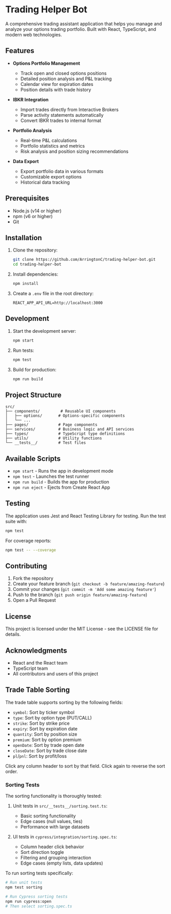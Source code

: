 # Trading Helper Bot

A comprehensive trading assistant application that helps you manage and analyze your options trading portfolio. Built with React, TypeScript, and modern web technologies.

## Features

- **Options Portfolio Management**
  - Track open and closed options positions
  - Detailed position analysis and P&L tracking
  - Calendar view for expiration dates
  - Position details with trade history

- **IBKR Integration**
  - Import trades directly from Interactive Brokers
  - Parse activity statements automatically
  - Convert IBKR trades to internal format

- **Portfolio Analysis**
  - Real-time P&L calculations
  - Portfolio statistics and metrics
  - Risk analysis and position sizing recommendations

- **Data Export**
  - Export portfolio data in various formats
  - Customizable export options
  - Historical data tracking

## Prerequisites

- Node.js (v14 or higher)
- npm (v6 or higher)
- Git

## Installation

1. Clone the repository:
   ```bash
   git clone https://github.com/ArringtonC/trading-helper-bot.git
   cd trading-helper-bot
   ```

2. Install dependencies:
   ```bash
   npm install
   ```

3. Create a `.env` file in the root directory:
   ```env
   REACT_APP_API_URL=http://localhost:3000
   ```

## Development

1. Start the development server:
   ```bash
   npm start
   ```

2. Run tests:
   ```bash
   npm test
   ```

3. Build for production:
   ```bash
   npm run build
   ```

## Project Structure

```
src/
├── components/         # Reusable UI components
│   ├── options/       # Options-specific components
│   └── ...
├── pages/             # Page components
├── services/          # Business logic and API services
├── types/             # TypeScript type definitions
├── utils/             # Utility functions
└── __tests__/         # Test files
```

## Available Scripts

- `npm start` - Runs the app in development mode
- `npm test` - Launches the test runner
- `npm run build` - Builds the app for production
- `npm run eject` - Ejects from Create React App

## Testing

The application uses Jest and React Testing Library for testing. Run the test suite with:

```bash
npm test
```

For coverage reports:
```bash
npm test -- --coverage
```

## Contributing

1. Fork the repository
2. Create your feature branch (`git checkout -b feature/amazing-feature`)
3. Commit your changes (`git commit -m 'Add some amazing feature'`)
4. Push to the branch (`git push origin feature/amazing-feature`)
5. Open a Pull Request

## License

This project is licensed under the MIT License - see the LICENSE file for details.

## Acknowledgments

- React and the React team
- TypeScript team
- All contributors and users of this project

## Trade Table Sorting

The trade table supports sorting by the following fields:

- `symbol`: Sort by ticker symbol
- `type`: Sort by option type (PUT/CALL)
- `strike`: Sort by strike price
- `expiry`: Sort by expiration date
- `quantity`: Sort by position size
- `premium`: Sort by option premium
- `openDate`: Sort by trade open date
- `closeDate`: Sort by trade close date
- `pl`/`pnl`: Sort by profit/loss

Click any column header to sort by that field. Click again to reverse the sort order.

### Sorting Tests

The sorting functionality is thoroughly tested:

1. Unit tests in `src/__tests__/sorting.test.ts`:
   - Basic sorting functionality
   - Edge cases (null values, ties)
   - Performance with large datasets

2. UI tests in `cypress/integration/sorting.spec.ts`:
   - Column header click behavior
   - Sort direction toggle
   - Filtering and grouping interaction
   - Edge cases (empty lists, data updates)

To run sorting tests specifically:

```bash
# Run unit tests
npm test sorting

# Run Cypress sorting tests
npm run cypress:open
# Then select sorting.spec.ts
```
